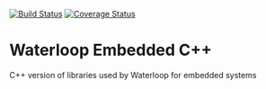 [![Build Status](https://travis-ci.org/teamwaterloop/embedded-cplusplus.svg?branch=master)](https://travis-ci.org/teamwaterloop/embedded-cplusplus)
[![Coverage Status](https://coveralls.io/repos/github/teamwaterloop/embedded-cplusplus/badge.svg?branch=master)](https://coveralls.io/github/teamwaterloop/embedded-cplusplus?branch=master)
# Waterloop Embedded C++
C++ version of libraries used by Waterloop for embedded systems
